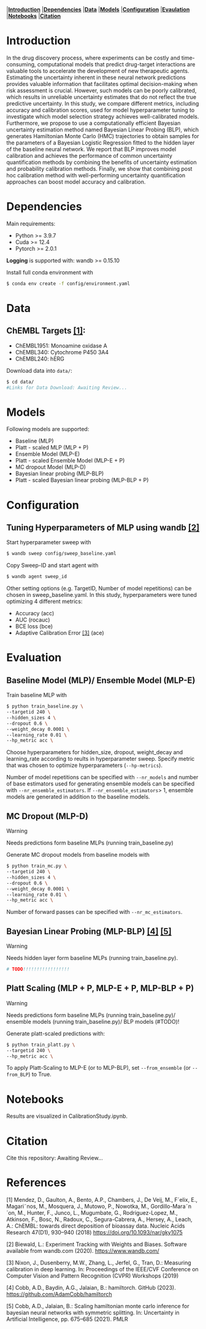 |**[Introduction](#introduction)**
|**[Dependencies](#dependencies)**
|**[Data](#data)**
|**[Models](#models)**
|**[Configuration](#configuration)**
|**[Evaulation](#evaluation)**
|**[Notebooks](#notebooks)**
|**[Citation](#citation)**

# **Introduction**
In the drug discovery process, where experiments can be costly and time-consuming, computational models that predict drug-target interactions are valuable tools to accelerate the development of new therapeutic agents.
Estimating the uncertainty inherent in these neural network predictions provides valuable information that facilitates optimal decision-making when risk assessment is crucial.
However, such models can be poorly calibrated, which results in unreliable uncertainty estimates that do not reflect the true predictive uncertainty.
In this study, we compare different metrics, including accuracy and calibration scores, used for model hyperparameter tuning to investigate which model selection strategy achieves well-calibrated models.
Furthermore, we propose to use a computationally efficient Bayesian uncertainty estimation method named Bayesian Linear Probing (BLP), which generates Hamiltonian Monte Carlo (HMC) trajectories to obtain samples for the parameters of a Bayesian Logistic Regression fitted to the hidden layer of the baseline neural network.
We report that BLP improves model calibration and achieves the performance of common uncertainty quantification methods by combining the benefits of uncertainty estimation and probability calibration methods.
Finally, we show that combining post hoc calibration method with well-performing uncertainty quantification approaches can boost model accuracy and calibration.

# **Dependencies**

Main requirements:
- Python >= 3.9.7
- Cuda >= 12.4
- Pytorch >= 2.0.1

**Logging** is supported with: wandb >= 0.15.10

Install full conda environment with

```bash
$ conda env create -f config/environment.yaml
```


# **Data**
## ChEMBL Targets [[1]](#1):

- ChEMBL1951: Monoamine oxidase A
- ChEMBL340: Cytochrome P450 3A4
- ChEMBL240: hERG


Download data into ```data/```:

```bash
$ cd data/
#Links for Data Download: Awaiting Review...
```

# **Models**
Following models are supported:

- Baseline (MLP)
- Platt - scaled MLP (MLP + P)
- Ensemble Model (MLP-E)
- Platt - scaled Ensemble Model (MLP-E + P)
- MC dropout Model (MLP-D)
- Bayesian linear probing (MLP-BLP)
- Platt - scaled Bayesian linear probing (MLP-BLP + P)

# **Configuration**
## Tuning Hyperparameters of MLP using wandb [[2]](#2)

Start hyperparameter sweep with

```bash
$ wandb sweep config/sweep_baseline.yaml 

```

Copy Sweep-ID and start agent with 
```bash
$ wandb agent sweep_id 

```

Other setting options (e.g. TargetID, Number of model repetitions) can be chosen in sweep_baseline.yaml. 
In this study, hyperparameters were tuned optimizing 4 different metrics:

- Accuracy (acc)
- AUC (rocauc)
- BCE loss (bce)
- Adaptive Calibration Error [[3]](#3) (ace)

# **Evaluation**

## Baseline Model (MLP)/ Ensemble Model (MLP-E) 

Train baseline MLP with 

```bash
$ python train_baseline.py \
--targetid 240 \
--hidden_sizes 4 \
--dropout 0.6 \
--weight_decay 0.0001 \
--learning_rate 0.01 \
--hp_metric acc \
```
Choose hyperparameters for hidden_size, dropout, weight_decay and learning_rate according to reults in hyperparameter sweep. Specify metric that was chosen to optimize hyperparameters (```--hp-metrics```).

Number of model repetitions can be specified with ```--nr_models``` and number of base estimators used for generating ensemble models can be specified with ```--nr_ensemble_estimators```. If ```--nr_ensemble_estimators```> 1, ensemble models are generated in addition to the baseline models.

## MC Dropout (MLP-D)
> [!WARNING]
> Needs predictions form baseline MLPs (running train_baseline.py)

Generate MC dropout models from baseline models with

```bash
$ python train_mc.py \
--targetid 240 \
--hidden_sizes 4 \
--dropout 0.6 \
--weight_decay 0.0001 \
--learning_rate 0.01 \
--hp_metric acc \
```

Number of forward passes can be specified with ```--nr_mc_estimators```.

## Bayesian Linear Probing (MLP-BLP) [[4]](#4) [[5]](#5) 
> [!WARNING]
> Needs hidden layer form baseline MLPs (running train_baseline.py).

```bash
# TODO!!!!!!!!!!!!!!!!!
```

## Platt Scaling (MLP + P, MLP-E + P, MLP-BLP + P)
> [!WARNING]
> Needs predictions form baseline MLPs (running train_baseline.py)/ ensemble models (running train_baseline.py)/ BLP models (#TODO)!

Generate platt-scaled predictions with:
```bash
$ python train_platt.py \
--targetid 240 \
--hp_metric acc \
```

To apply Platt-Scaling to MLP-E (or to MLP-BLP), set ```--from_ensemble``` (or ```--from_BLP```) to True.

# **Notebooks**

Results are visualized in CalibrationStudy.ipynb.

# **Citation**

Cite this repository: Awaiting Review...

# **References**

<a id="1">[1]</a>  Mendez, D., Gaulton, A., Bento, A.P., Chambers, J., De Veij, M., F´elix, E., Magari˜nos, M., Mosquera, J., Mutowo, P., Nowotka, M., Gordillo-Mara˜n´on, M.,
Hunter, F., Junco, L., Mugumbate, G., Rodriguez-Lopez, M., Atkinson, F., Bosc, N., Radoux, C., Segura-Cabrera, A., Hersey, A., Leach, A.: ChEMBL: towards
direct deposition of bioassay data. Nucleic Acids Research 47(D1), 930–940 (2018) https://doi.org/10.1093/nar/gky1075

<a id="2">[2]</a> Biewald, L.: Experiment Tracking with Weights and Biases. Software available
from wandb.com (2020). https://www.wandb.com/

<a id="3">[3]</a>   Nixon, J., Dusenberry, M.W., Zhang, L., Jerfel, G., Tran, D.: Measuring calibration in deep learning. In: Proceedings of the IEEE/CVF Conference on Computer
Vision and Pattern Recognition (CVPR) Workshops (2019)

<a id="4">[4]</a>   Cobb, A.D., Baydin, A.G., Jalaian, B.: hamiltorch. GitHub (2023). https://github.com/AdamCobb/hamiltorch

<a id="5">[5]</a>   Cobb, A.D., Jalaian, B.: Scaling hamiltonian monte carlo inference for bayesian neural networks with symmetric splitting. In: Uncertainty in Artificial  Intelligence, pp. 675–685 (2021). PMLR







